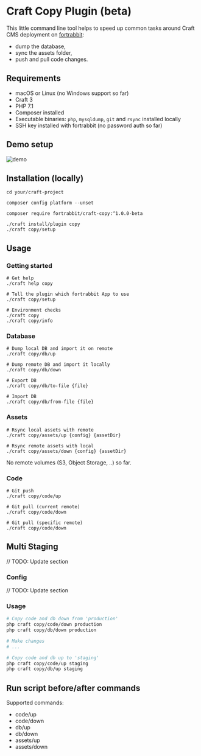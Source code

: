 # Craft Copy Plugin (beta)

This little command line tool helps to speed up common tasks around Craft CMS deployment on [fortrabbit](https://www.fortrabbit.com/):

* dump the database,
* sync the assets folder,
* push and pull code changes.

## Requirements

* macOS or Linux (no Windows support so far)
* Craft 3
* PHP 7.1
* Composer installed
* Executable binaries: `php`, `mysqldump`, `git` and `rsync` installed locally
* SSH key installed with fortrabbit (no password auth so far)

## Demo setup

![demo](https://github.com/fortrabbit/craft-copy/blob/master/demo_setup.gif "Demo")


## Installation (locally)

```shell
cd your/craft-project

composer config platform --unset

composer require fortrabbit/craft-copy:^1.0.0-beta

./craft install/plugin copy
./craft copy/setup
```


## Usage

### Getting started

```shell
# Get help
./craft help copy

# Tell the plugin which fortrabbit App to use
./craft copy/setup

# Environment checks
./craft copy
./craft copy/info
```

### Database

```shell
# Dump local DB and import it on remote
./craft copy/db/up

# Dump remote DB and import it locally
./craft copy/db/down

# Export DB
./craft copy/db/to-file {file}

# Import DB
./craft copy/db/from-file {file}
```

### Assets

```shell
# Rsync local assets with remote
./craft copy/assets/up {config} {assetDir}

# Rsync remote assets with local
./craft copy/assets/down {config} {assetDir}
```

No remote volumes (S3, Object Storage, ..) so far.

### Code

```shell
# Git push
./craft copy/code/up

# Git pull (current remote)
./craft copy/code/down

# Git pull (specific remote)
./craft copy/code/down
```

## Multi Staging

// TODO: Update section

### Config

// TODO: Update section

### Usage

```sh
# Copy code and db down from 'production'
php craft copy/code/down production
php craft copy/db/down production

# Make changes
# ...

# Copy code and db up to 'staging'
php craft copy/code/up staging
php craft copy/db/up staging
```

## Run script before/after commands

Supported commands:

* code/up
* code/down
* db/up
* db/down
* assets/up
* assets/down

